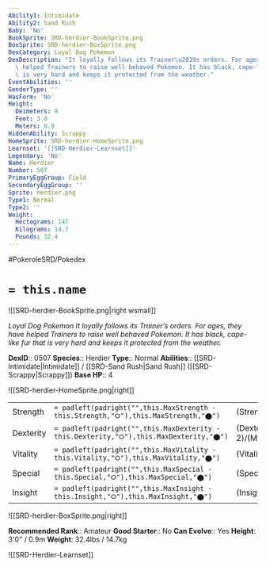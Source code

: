 ```yaml
---
Ability1: Intimidate
Ability2: Sand Rush
Baby: 'No'
BookSprite: SRD-herdier-BookSprite.png
BoxSprite: SRD-herdier-BoxSprite.png
DexCategory: Loyal Dog Pokemon
DexDescription: "It loyally follows its Trainer\u2019s orders. For ages, they have\
  \ helped Trainers to raise well behaved Pokemon. It has black, cape-like fur that\
  \ is very hard and keeps it protected from the weather."
EventAbilities: ''
GenderType: ''
HasForm: 'No'
Height:
  Deimeters: 9
  Feet: 3.0
  Meters: 0.9
HiddenAbility: Scrappy
HomeSprite: SRD-herdier-HomeSprite.png
Learnset: '[[SRD-Herdier-Learnset]]'
Legendary: 'No'
Name: Herdier
Number: 507
PrimaryEggGroup: Field
SecondaryEggGroup: ''
Sprite: herdier.png
Type1: Normal
Type2: ''
Weight:
  Hectograms: 147
  Kilograms: 14.7
  Pounds: 32.4
---
```


#PokeroleSRD/Pokedex

# `= this.name`

![[SRD-herdier-BookSprite.png|right wsmall]]

*Loyal Dog Pokemon*
*It loyally follows its Trainer’s orders. For ages, they have helped Trainers to raise well behaved Pokemon. It has black, cape-like fur that is very hard and keeps it protected from the weather.*

**DexID**:: 0507
**Species**:: Herdier
**Type**:: Normal
**Abilities**:: [[SRD-Intimidate|Intimidate]] / [[SRD-Sand Rush|Sand Rush]] ([[SRD-Scrappy|Scrappy]])
**Base HP**:: 4

![[SRD-herdier-HomeSprite.png|right]]

|           |                                                                                        |                                          |
| --------- | -------------------------------------------------------------------------------------- | ---------------------------------------- |
| Strength  | `= padleft(padright("",this.MaxStrength - this.Strength,"⭘"),this.MaxStrength,"⬤")`    | (Strength::2)/(MaxStrength::5)   |
| Dexterity | `= padleft(padright("",this.MaxDexterity - this.Dexterity,"⭘"),this.MaxDexterity,"⬤")` | (Dexterity:: 2)/(MaxDexterity::4) |
| Vitality  | `= padleft(padright("",this.MaxVitality - this.Vitality,"⭘"),this.MaxVitality,"⬤")`    | (Vitality::2)/(MaxVitality::4)   |
| Special   | `= padleft(padright("",this.MaxSpecial - this.Special,"⭘"),this.MaxSpecial,"⬤")`       | (Special::1)/(MaxSpecial::3)     |
| Insight   | `= padleft(padright("",this.MaxInsight - this.Insight,"⭘"),this.MaxInsight,"⬤")`       | (Insight::2)/(MaxInsight::4)     |

![[SRD-herdier-BoxSprite.png|right]]

**Recommended Rank**:: Amateur
**Good Starter**:: No
**Can Evolve**:: Yes
**Height**: 3'0" / 0.9m
**Weight**: 32.4lbs / 14.7kg

![[SRD-Herdier-Learnset]]